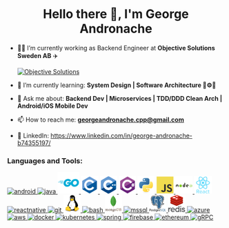 <h1 align="center">Hello there 👋, I'm George Andronache</h1>


- 👨‍💻 I’m currently working as Backend Engineer at **Objective Solutions Sweden AB** ✈️

  <a href="https://objective.se/" target="_blank"> <img src="https://media.licdn.com/dms/image/C4D22AQHzK3EJvmZlhA/feedshare-shrink_800/0/1677502609605?e=1694044800&v=beta&t=3BvYfwNZQX2NyLYBUDpozzNibF2bjFoxWdban2pag3k" alt="Objective Solutions" width="800" height="240"/> </a>

- 🌱 I’m currently learning: **System Design | Software Architecture 🔧⚙️🚀**

- 💬 Ask me about: **Backend Dev | Microservices | TDD/DDD Clean Arch | Android/iOS Mobile Dev**

- 📫 How to reach me: **georgeandronache.cpp@gmail.com**

- 🔗 LinkedIn: https://www.linkedin.com/in/george-andronache-b74355197/


<h3 align="left">Languages and Tools:</h3>
<a href="https://developer.android.com/" target="_blank"> <img src="https://upload.wikimedia.org/wikipedia/commons/6/64/Android_logo_2019_%28stacked%29.svg" alt="android" width="40" height="40"/> </a>
<a href="https://www.java.com/en/" target="_blank"> <img src="https://www.vectorlogo.zone/logos/java/java-icon.svg" alt="java" width="40" height="40"/> </a>
<a href="https://go.dev/" target="_blank"> <img src="https://github.com/devicons/devicon/blob/master/icons/go/go-original-wordmark.svg" alt="go" width="50" height="50"/> </a>
<a href="https://www.cprogramming.com/" target="_blank"> <img src="https://raw.githubusercontent.com/devicons/devicon/master/icons/c/c-original.svg" alt="c" width="40" height="40"/> </a> 
<a href="https://www.w3schools.com/cpp/" target="_blank"> <img src="https://raw.githubusercontent.com/devicons/devicon/master/icons/cplusplus/cplusplus-original.svg" alt="cplusplus" width="40" height="40"/> </a> 
<a href="https://www.w3schools.com/cs/" target="_blank"> <img src="https://raw.githubusercontent.com/devicons/devicon/master/icons/csharp/csharp-original.svg" alt="csharp" width="40" height="40"/> </a> 
<a href="https://www.python.org" target="_blank"> <img src="https://raw.githubusercontent.com/devicons/devicon/master/icons/python/python-original.svg" alt="python" width="40" height="40"/> </a>
<a href="https://developer.mozilla.org/en-US/docs/Web/JavaScript" target="_blank"> <img src="https://raw.githubusercontent.com/devicons/devicon/master/icons/javascript/javascript-original.svg" alt="javascript" width="40" height="40"/> </a> 
<a href="https://nodejs.org" target="_blank"> <img src="https://raw.githubusercontent.com/devicons/devicon/master/icons/nodejs/nodejs-original-wordmark.svg" alt="nodejs" width="40" height="40"/> </a> 
<a href="https://reactjs.org/" target="_blank"> <img src="https://raw.githubusercontent.com/devicons/devicon/master/icons/react/react-original-wordmark.svg" alt="react" width="40" height="40"/> </a>
<a href="https://reactnative.dev/" target="_blank"> <img src="https://reactnative.dev/img/header_logo.svg" alt="reactnative" width="40" height="40"/> </a> 
<a href="https://git-scm.com/" target="_blank"> <img src="https://www.vectorlogo.zone/logos/git-scm/git-scm-icon.svg" alt="git" width="40" height="40"/> </a>
<a href="https://www.linux.org/" target="_blank"> <img src="https://raw.githubusercontent.com/devicons/devicon/master/icons/linux/linux-original.svg" alt="linux" width="40" height="40"/> </a> 
</a> <a href="https://www.gnu.org/software/bash/" target="_blank"> <img src="https://www.vectorlogo.zone/logos/gnu_bash/gnu_bash-icon.svg" alt="bash" width="40" height="40"/> </a> 
<a href="https://www.mongodb.com/" target="_blank"> <img src="https://raw.githubusercontent.com/devicons/devicon/master/icons/mongodb/mongodb-original-wordmark.svg" alt="mongodb" width="40" height="40"/> </a> 
<a href="https://www.microsoft.com/en-us/sql-server" target="_blank"> <img src="https://www.svgrepo.com/show/303229/microsoft-sql-server-logo.svg" alt="mssql" width="40" height="40"/> </a>
<a href="https://www.postgresql.org" target="_blank"> <img src="https://raw.githubusercontent.com/devicons/devicon/master/icons/postgresql/postgresql-original-wordmark.svg" alt="postgresql" width="40" height="40"/> </a>
<a href="https://redis.io" target="_blank"> <img src="https://raw.githubusercontent.com/devicons/devicon/master/icons/redis/redis-original-wordmark.svg" alt="redis" width="40" height="40"/> </a>
<a href="https://azure.microsoft.com/en-us/" target="_blank"> <img src="https://seeklogo.com/images/M/microsoft-azure-logo-2575D39E82-seeklogo.com.png" alt="azure" width="40" height="40"/> </a>
<a href="https://aws.amazon.com/" target="_blank"> <img src="https://seeklogo.com/images/A/amazon-web-services-aws-logo-6C2E3DCD3E-seeklogo.com.png" alt="aws" width="40" height="40"/> </a>
<a href="https://www.docker.com/" target="_blank"> <img src="https://brandslogos.com/wp-content/uploads/thumbs/docker-logo-vector.svg" alt="docker" width="40" height="40"/> </a>
<a href="https://kubernetes.io/" target="_blank"> <img src="https://upload.wikimedia.org/wikipedia/commons/thumb/3/39/Kubernetes_logo_without_workmark.svg/1200px-Kubernetes_logo_without_workmark.svg.png" alt="kubernetes" width="40" height="40"/> </a>
<a href="https://spring.io/" target="_blank"> <img src="https://seeklogo.com/images/S/spring-logo-9A2BC78AAF-seeklogo.com.png" alt="spring" width="40" height="40"/> </a>
<a href="https://firebase.google.com/" target="_blank"> <img src="https://seeklogo.com/images/F/firebase-logo-402F407EE0-seeklogo.com.png" alt="firebase" width="40" height="40"/> </a>
<a href="https://ethereum.org/en/" target="_blank"> <img src="https://upload.wikimedia.org/wikipedia/commons/0/05/Ethereum_logo_2014.svg" alt="ethereum" width="45" height="45"/> </a>
<a href="https://grpc.io/" target="_blank"> <img src="https://4.bp.blogspot.com/-C-AOrnoABdM/Vi5ztkseCVI/AAAAAAAABLQ/HcvA0uDyKH8/s1600/image00.png" alt="gRPC" width="100" height="40"/> </a>
